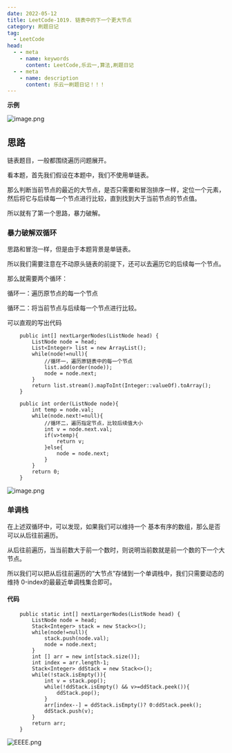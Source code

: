 ```yaml
---
date: 2022-05-12
title: LeetCode-1019. 链表中的下一个更大节点
category: 刷题日记
tag:
  - LeetCode
head:
  - - meta
    - name: keywords
      content: LeetCode,乐云一,算法,刷题日记
  - - meta
    - name: description
      content: 乐云一刷题日记！！！
---
```

**示例**

![image.png](https://leyunone-img.oss-cn-hangzhou.aliyuncs.com/image/2022-05-12/image.png)



## 思路

链表题目，一般都围绕遍历问题展开。

看本题，首先我们假设在本题中，我们不使用单链表。

那么判断当前节点的最近的大节点，是否只需要和冒泡排序一样，定位一个元素，然后将它与后续每一个节点进行比较，直到找到大于当前节点的节点值。

所以就有了第一个思路，暴力破解。

### 暴力破解双循环

思路和冒泡一样，但是由于本题背景是单链表。

所以我们需要注意在不动原头链表的前提下，还可以去遍历它的后续每一个节点。

那么就需要两个循环：

循环一：遍历原节点的每一个节点

循环二：将当前节点与后续每一个节点进行比较。

可以直观的写出代码

```
    public int[] nextLargerNodes(ListNode head) {
        ListNode node = head;
        List<Integer> list = new ArrayList();
        while(node!=null){
            //循环一，遍历原链表中的每一个节点
            list.add(order(node));
            node = node.next;
        }
        return list.stream().mapToInt(Integer::valueOf).toArray();
    }

    public int order(ListNode node){
        int temp = node.val;
        while(node.next!=null){
            //循环二，遍历指定节点，比较后续值大小
            int v = node.next.val;
            if(v>temp){
                return v;
            }else{
                node = node.next;
            }
        }
        return 0;
    }
```

![image.png](https://leyunone-img.oss-cn-hangzhou.aliyuncs.com/image/2022-05-13/DDDD.png)

### 单调栈

在上述双循环中，可以发现，如果我们可以维持一个 基本有序的数组，那么是否可以从后往前遍历。

从后往前遍历，当当前数大于前一个数时，则说明当前数就是前一个数的下一个大节点。

所以我们可以把从后往前遍历的“大节点”存储到一个单调栈中，我们只需要动态的维持 0-index的最最近单调栈集合即可。

#### 代码

```
    public static int[] nextLargerNodes(ListNode head) {
        ListNode node = head;
        Stack<Integer> stack = new Stack<>();
        while(node!=null){
            stack.push(node.val);
            node = node.next;
        }
        int [] arr = new int[stack.size()];
        int index = arr.length-1;
        Stack<Integer> ddStack = new Stack<>();
        while(!stack.isEmpty()){
            int v = stack.pop();
            while(!ddStack.isEmpty() && v>=ddStack.peek()){
                ddStack.pop();
            }
            arr[index--] = ddStack.isEmpty()? 0:ddStack.peek();
            ddStack.push(v);
        }
        return arr;
    }
```
![EEEE.png](https://leyunone-img.oss-cn-hangzhou.aliyuncs.com/image/2022-05-13/EEEE.png)

